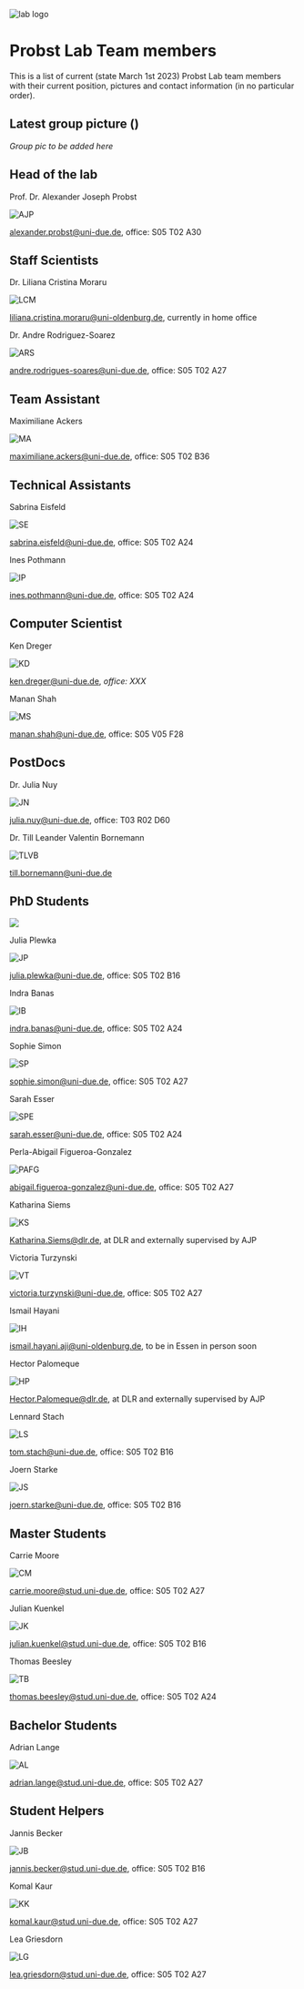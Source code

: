 ![lab logo](docs/assets/Probst_Lab_Logo_transparent.png)

# Probst Lab Team members

This is a list of current (state March 1st 2023) Probst Lab team members with their current position, pictures and contact information (in no particular order).

## Latest group picture ()

*Group pic to be added here*

## Head of the lab

Prof. Dr. Alexander Joseph Probst

 ![AJP](docs/assets/docs/assets/gem_alexander_probst.jpeg)

alexander.probst@uni-due.de, office: S05 T02 A30

## Staff Scientists

Dr. Liliana Cristina Moraru

![LCM](docs/assets/docs/assets/blank-portrait.png)

liliana.cristina.moraru@uni-oldenburg.de, currently in home office

Dr. Andre Rodriguez-Soarez

![ARS](docs/assets/docs/assets/gem_andre_rodrigues_soares.jpeg)

andre.rodrigues-soares@uni-due.de, office: S05 T02 A27

## Team Assistant

Maximiliane Ackers

![MA](docs/assets/docs/assets/blank-portrait.png)

maximiliane.ackers@uni-due.de, office: S05 T02 B36

## Technical Assistants

Sabrina Eisfeld

![SE](docs/assets/docs/assets/gem_sabrina_eisfeld.jpeg)

sabrina.eisfeld@uni-due.de, office: S05 T02 A24

Ines Pothmann

![IP](docs/assets/docs/assets/gem_ines_pothmann.jpeg)

ines.pothmann@uni-due.de, office: S05 T02 A24

## Computer Scientist

Ken Dreger

![KD](docs/assets/docs/assets/blank-portrait.png)

ken.dreger@uni-due.de, *office: XXX*

Manan Shah

![MS](docs/assets/docs/assets/gem_manan_shah.jpeg)

manan.shah@uni-due.de, office: S05 V05 F28

## PostDocs

Dr. Julia Nuy

![JN](docs/assets/docs/assets/gem_julia_nuy.jpeg)

julia.nuy@uni-due.de, office: T03 R02 D60

Dr. Till Leander Valentin Bornemann

![TLVB](docs/assets/docs/assets/gem_till_bornemann.jpeg)

till.bornemann@uni-due.de

## PhD Students

 ![](docs/assets/docs/assets/)


Julia Plewka

![JP](docs/assets/docs/assets/gem_julia_plewka.jpeg)

julia.plewka@uni-due.de, office: S05 T02 B16

Indra Banas

![IB](docs/assets/docs/assets/gem_indra_monsees.jpeg)

indra.banas@uni-due.de, office: S05 T02 A24

Sophie Simon

![SP](docs/assets/docs/assets/gem_sophie_simon.jpeg)

sophie.simon@uni-due.de, office: S05 T02 A27

Sarah Esser

![SPE](docs/assets/docs/assets/gem_sarah_esser.jpeg)

sarah.esser@uni-due.de, office: S05 T02 A24

Perla-Abigail Figueroa-Gonzalez

![PAFG](docs/assets/docs/assets/gem_perla_figueroa_gonzalez.jpeg)

abigail.figueroa-gonzalez@uni-due.de, office: S05 T02 A27

Katharina Siems

![KS](docs/assets/docs/assets/gem_katharina_siems.jpeg)

Katharina.Siems@dlr.de, at DLR and externally supervised by AJP

Victoria Turzynski

![VT](docs/assets/docs/assets/gem_victoria_turzynski.jpeg)

victoria.turzynski@uni-due.de, office: S05 T02 A27

Ismail Hayani

![IH](docs/assets/docs/assets/blank-portrait.png)

ismail.hayani.aji@uni-oldenburg.de, to be in Essen in person soon

Hector Palomeque

![HP](docs/assets/docs/assets/gem_hector_hugo.jpeg)

Hector.Palomeque@dlr.de, at DLR and externally supervised by AJP

Lennard Stach

![LS](docs/assets/docs/assets/gem_tom_lennard_stach.jpeg)

tom.stach@uni-due.de, office: S05 T02 B16

Joern Starke

![JS](docs/assets/docs/assets/gem_joern_starke.jpeg)

joern.starke@uni-due.de, office: S05 T02 B16


## Master Students

Carrie Moore

![CM](docs/assets/docs/assets/gem_carrie_moore.jpeg)

carrie.moore@stud.uni-due.de, office: S05 T02 A27

Julian Kuenkel

![JK](docs/assets/docs/assets/blank-portrait.png)

julian.kuenkel@stud.uni-due.de, office: S05 T02 B16


Thomas Beesley

![TB](docs/assets/docs/assets/gem_Thomas_Beesley.jpg)

thomas.beesley@stud.uni-due.de, office: S05 T02 A24

## Bachelor Students

Adrian Lange

![AL](docs/assets/docs/assets/blank-portrait.png)

adrian.lange@stud.uni-due.de, office: S05 T02 A27
## Student Helpers

Jannis Becker

![JB](docs/assets/docs/assets/blank-portrait.png)

jannis.becker@stud.uni-due.de, office: S05 T02 B16

Komal Kaur

![KK](docs/assets/docs/assets/GEM_Komal_Preet_Kauer.jpg)

komal.kaur@stud.uni-due.de, office: S05 T02 A27

Lea Griesdorn

![LG](docs/assets/docs/assets/blank-portrait.png)

lea.griesdorn@stud.uni-due.de, office: S05 T02 A27
